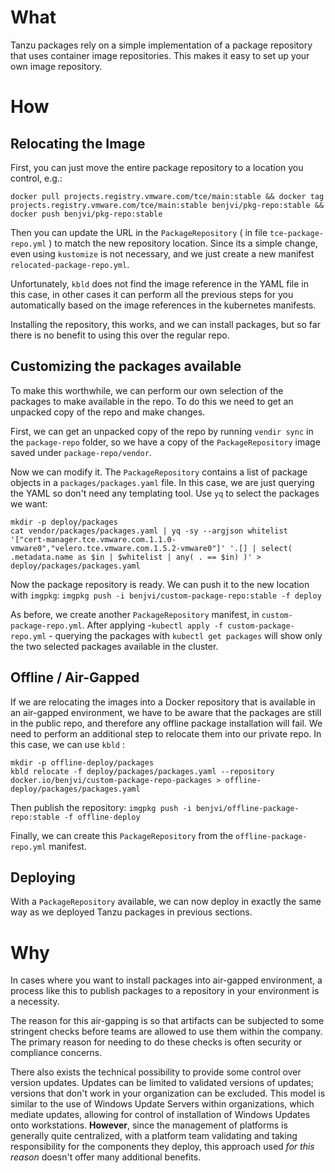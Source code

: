 
# What

Tanzu packages rely on a simple implementation of a package repository that uses container image repositories. This makes it easy to set up your own image repository.

# How

## Relocating the Image

First, you can just move the entire package repository to a location you control, e.g.:

`docker pull projects.registry.vmware.com/tce/main:stable && docker tag projects.registry.vmware.com/tce/main:stable benjvi/pkg-repo:stable && docker push benjvi/pkg-repo:stable`

Then you can update the URL in the `PackageRepository` ( in file `tce-package-repo.yml` ) to match the new repository location. Since its a simple change, even using `kustomize` is not necessary, and we just create a new manifest `relocated-package-repo.yml`.

Unfortunately, `kbld` does not find the image reference in the YAML file in this case, in other cases it can perform all the previous steps for you automatically based on the image references in the kubernetes manifests.

Installing the repository, this works, and we can install packages, but so far there is no benefit to using this over the regular repo.

## Customizing the packages available

To make this worthwhile, we can perform our own selection of the packages to make available in the repo. To do this we need to get an unpacked copy of the repo and make changes.

First, we can get an unpacked copy of the repo by running `vendir sync` in the `package-repo` folder, so we have a copy of the `PackageRepository` image saved under `package-repo/vendor`.

Now we can modify it. The `PackageRepository` contains a list of package objects in a `packages/packages.yaml` file. In this case, we are just querying the YAML so don't need any templating tool. Use `yq` to select the packages we want:

```
mkdir -p deploy/packages
cat vendor/packages/packages.yaml | yq -sy --argjson whitelist '["cert-manager.tce.vmware.com.1.1.0-vmware0","velero.tce.vmware.com.1.5.2-vmware0"]' '.[] | select( .metadata.name as $in | $whitelist | any( . == $in) )' > deploy/packages/packages.yaml
```

Now the package repository is ready. We can push it to the new location with `imgpkg`:
`imgpkg push -i benjvi/custom-package-repo:stable -f deploy`

As before, we create another `PackageRepository` manifest, in `custom-package-repo.yml`. After applying -`kubectl apply -f custom-package-repo.yml` - querying the packages with `kubectl get packages` will show only the two selected packages available in the cluster.

## Offline / Air-Gapped

If we are relocating the images into a Docker repository that is available in an air-gapped environment, we have to be aware that the packages are still in the public repo, and therefore any offline package installation will fail. We need to perform an additional step to relocate them into our private repo. In this case, we can use `kbld` :

```
mkdir -p offline-deploy/packages
kbld relocate -f deploy/packages/packages.yaml --repository docker.io/benjvi/custom-package-repo-packages > offline-deploy/packages/packages.yaml
```
Then publish the repository:
`imgpkg push -i benjvi/offline-package-repo:stable -f offline-deploy`

Finally, we can create this `PackageRepository` from the `offline-package-repo.yml` manifest.

## Deploying

With a `PackageRepository` available, we can now deploy in exactly the same way as we deployed Tanzu packages in previous sections.

# Why

In cases where you want to install packages into air-gapped environment, a process like this to publish packages to a repository in your environment is a necessity.

The reason for this air-gapping is so that artifacts can be subjected to some stringent checks before teams are allowed to use them within the company. The primary reason for needing to do these checks is often security or compliance concerns.

There also exists the technical possibility to provide some control over version updates. Updates can be limited to validated versions of updates; versions that don't work in your organization can be excluded. This model is similar to the use of Windows Update Servers within organizations, which mediate updates, allowing for control of installation of Windows Updates onto workstations. __However__, since the management of platforms is generally quite centralized, with a platform team validating and taking responsibility for the components they deploy, this approach used *for this reason* doesn't offer many additional benefits. 

